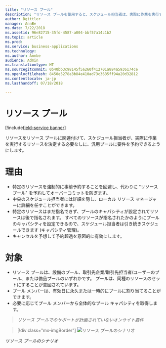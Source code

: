 ```yaml
---
title: "リソース プール"
description: "リソース プールを使用すると、スケジュール担当者は、実際に作業を実行するリソースを決定する必要なしに、汎用プールに作業を予約できます。"
author: Dgittler
manager: AnnBe
ms.date: 7/22/2018
ms.assetid: 96e82715-35fd-4587-a004-bbf57a14c1b2
ms.topic: article
ms.prod: 
ms.service: business-applications
ms.technology: 
ms.author: Annbe
audience: Admin
ms.translationtype: HT
ms.sourcegitcommit: 0b40bb3c98145f5a260f412701a884a5936174ce
ms.openlocfilehash: 8450e5278a3b84e410ad73c3635ff94a20d32812
ms.contentlocale: ja-jp
ms.lasthandoff: 07/18/2018

---
```


#  <a name="resource-pools"></a>リソース プール

[!include[field-service banner](../../../includes/field-service.md)]



リソースをリソース プールに関連付けて、スケジュール担当者が、実際に作業を実行するリソースを決定する必要なしに、汎用プールに要件を予約できるようにします。

# <a name="why"></a>理由

- 特定のリソースを強制的に事前予約することを回避し、代わりに "リソース プール" を予約してオーバーコミットを防ぎます。
- 中央のスケジュール担当者には詳細を隠し、ローカル リソース マネージャーに詳細を任すことができます。
- 特定のリソースはまだ指名できず、プールのキャパシティが設定されてリソースは後で指名されます。 すべてのリソースが指名されたかのようにプールのキャパシティを設定できるので、スケジュール担当者は引き続きスケジュールできます (キャパシティ管理)。
- キャンセルを予想して予約超過を意図的に有効にします。

# <a name="what"></a>対象

- リソース プールは、設備のプール、取引先企業/取引先担当者/ユーザーのプール、または備品プールのいずれかです。 プールは、同種のリソースのセットにすることが意図されています。
- プール メンバーは、有効日に永久または一時的にプールに割り当てることができます。
- 必要に応じてプール メンバーから全体的なプール キャパシティを取得します。

> *リソース プールでのサポートが計画されていないオンサイト要件*

> [!div class="mx-imgBorder"]
> ![](media/ResourcePools.png "リソース プールのシナリオ")
<!-- picture -->

*リソース プールのシナリオ*

